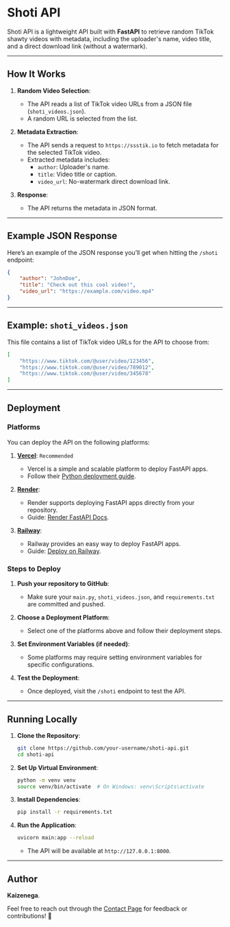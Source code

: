 # Shoti API

Shoti API is a lightweight API built with **FastAPI** to retrieve random TikTok shawty videos with metadata, including the uploader's name, video title, and a direct download link (without a watermark).

---

## How It Works

1. **Random Video Selection**:
   - The API reads a list of TikTok video URLs from a JSON file (`shoti_videos.json`).
   - A random URL is selected from the list.

2. **Metadata Extraction**:
   - The API sends a request to `https://ssstik.io` to fetch metadata for the selected TikTok video.
   - Extracted metadata includes:
     - `author`: Uploader's name.
     - `title`: Video title or caption.
     - `video_url`: No-watermark direct download link.

3. **Response**:
   - The API returns the metadata in JSON format.

---

## Example JSON Response

Here’s an example of the JSON response you’ll get when hitting the `/shoti` endpoint:

```json
{
    "author": "JohnDoe",
    "title": "Check out this cool video!",
    "video_url": "https://example.com/video.mp4"
}
```

---

## Example: `shoti_videos.json`

This file contains a list of TikTok video URLs for the API to choose from:

```json
[
    "https://www.tiktok.com/@user/video/123456",
    "https://www.tiktok.com/@user/video/789012",
    "https://www.tiktok.com/@user/video/345678"
]
```

---

## Deployment

### Platforms

You can deploy the API on the following platforms:

1. **[Vercel](https://vercel.com/)**: `Recommended`
   - Vercel is a simple and scalable platform to deploy FastAPI apps.
   - Follow their [Python deployment guide](https://vercel.com/docs/concepts/functions/serverless-functions/python).

2. **[Render](https://render.com/)**:
   - Render supports deploying FastAPI apps directly from your repository.
   - Guide: [Render FastAPI Docs](https://render.com/docs/deploy-fastapi).

3. **[Railway](https://railway.app/)**:
   - Railway provides an easy way to deploy FastAPI apps.
   - Guide: [Deploy on Railway](https://docs.railway.app/deploy/fastapi).

### Steps to Deploy

1. **Push your repository to GitHub**:
   - Make sure your `main.py`, `shoti_videos.json`, and `requirements.txt` are committed and pushed.

2. **Choose a Deployment Platform**:
   - Select one of the platforms above and follow their deployment steps.

3. **Set Environment Variables (if needed)**:
   - Some platforms may require setting environment variables for specific configurations.

4. **Test the Deployment**:
   - Once deployed, visit the `/shoti` endpoint to test the API.

---

## Running Locally

1. **Clone the Repository**:
   ```bash
   git clone https://github.com/your-username/shoti-api.git
   cd shoti-api
   ```

2. **Set Up Virtual Environment**:
   ```bash
   python -m venv venv
   source venv/bin/activate  # On Windows: venv\Scripts\activate
   ```

3. **Install Dependencies**:
   ```bash
   pip install -r requirements.txt
   ```

4. **Run the Application**:
   ```bash
   uvicorn main:app --reload
   ```
   - The API will be available at `http://127.0.0.1:8000`.

---

## Author

**Kaizenega**.

Feel free to reach out through the [Contact Page](https://kaizenji-info.pages.dev) for feedback or contributions! 🐸